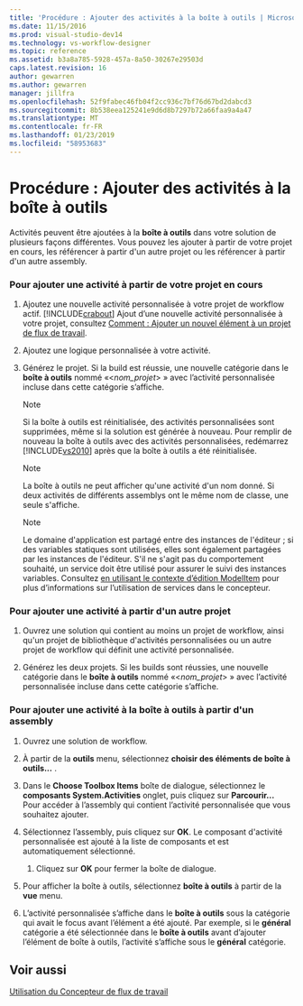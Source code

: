 ```yaml
---
title: 'Procédure : Ajouter des activités à la boîte à outils | Microsoft Docs'
ms.date: 11/15/2016
ms.prod: visual-studio-dev14
ms.technology: vs-workflow-designer
ms.topic: reference
ms.assetid: b3a8a785-5928-457a-8a50-30267e29503d
caps.latest.revision: 16
author: gewarren
ms.author: gewarren
manager: jillfra
ms.openlocfilehash: 52f9fabec46fb04f2cc936c7bf76d67bd2dabcd3
ms.sourcegitcommit: 8b538eea125241e9d6d8b7297b72a66faa9a4a47
ms.translationtype: MT
ms.contentlocale: fr-FR
ms.lasthandoff: 01/23/2019
ms.locfileid: "58953683"
---
```

# <a name="how-to-add-activities-to-the-toolbox"></a>Procédure : Ajouter des activités à la boîte à outils
Activités peuvent être ajoutées à la **boîte à outils** dans votre solution de plusieurs façons différentes. Vous pouvez les ajouter à partir de votre projet en cours, les référencer à partir d'un autre projet ou les référencer à partir d'un autre assembly.  
  
### <a name="to-add-an-activity-from-within-your-current-project"></a>Pour ajouter une activité à partir de votre projet en cours  
  
1.  Ajoutez une nouvelle activité personnalisée à votre projet de workflow actif. [!INCLUDE[crabout](../includes/crabout-md.md)] Ajout d’une nouvelle activité personnalisée à votre projet, consultez [Comment : Ajouter un nouvel élément à un projet de flux de travail](../workflow-designer/how-to-add-a-new-item-to-a-workflow-project.md).  
  
2.  Ajoutez une logique personnalisée à votre activité.  
  
3.  Générez le projet. Si la build est réussie, une nouvelle catégorie dans le **boîte à outils** nommé «\<*nom_projet*> » avec l’activité personnalisée incluse dans cette catégorie s’affiche.  
  
    > [!NOTE]
    >  Si la boîte à outils est réinitialisée, des activités personnalisées sont supprimées, même si la solution est générée à nouveau. Pour remplir de nouveau la boîte à outils avec des activités personnalisées, redémarrez [!INCLUDE[vs2010](../includes/vs2010-md.md)] après que la boîte à outils a été réinitialisée.  
  
    > [!NOTE]
    >  La boîte à outils ne peut afficher qu'une activité d'un nom donné. Si deux activités de différents assemblys ont le même nom de classe, une seule s'affiche.  
  
    > [!NOTE]
    >  Le domaine d'application est partagé entre des instances de l'éditeur ; si des variables statiques sont utilisées, elles sont également partagées par les instances de l'éditeur. S'il ne s'agit pas du comportement souhaité, un service doit être utilisé pour assurer le suivi des instances variables. Consultez [en utilisant le contexte d’édition ModelItem](http://msdn.microsoft.com/library/7f9f1ea5-0147-4079-8eca-be94f00d3aa1) pour plus d’informations sur l’utilisation de services dans le concepteur.  
  
### <a name="to-add-an-activity-from-within-a-different-project"></a>Pour ajouter une activité à partir d'un autre projet  
  
1.  Ouvrez une solution qui contient au moins un projet de workflow, ainsi qu'un projet de bibliothèque d'activités personnalisées ou un autre projet de workflow qui définit une activité personnalisée.  
  
2.  Générez les deux projets. Si les builds sont réussies, une nouvelle catégorie dans le **boîte à outils** nommé «\<*nom_projet*> » avec l’activité personnalisée incluse dans cette catégorie s’affiche.  
  
### <a name="to-add-an-activity-to-the-toolbox-from-an-assembly"></a>Pour ajouter une activité à la boîte à outils à partir d'un assembly  
  
1.  Ouvrez une solution de workflow.  
  
2.  À partir de la **outils** menu, sélectionnez **choisir des éléments de boîte à outils...** .  
  
3.  Dans le **Choose Toolbox Items** boîte de dialogue, sélectionnez le **composants System.Activities** onglet, puis cliquez sur **Parcourir...** Pour accéder à l’assembly qui contient l’activité personnalisée que vous souhaitez ajouter.  
  
4.  Sélectionnez l’assembly, puis cliquez sur **OK**. Le composant d'activité personnalisée est ajouté à la liste de composants et est automatiquement sélectionné.  
  
    1.  Cliquez sur **OK** pour fermer la boîte de dialogue.  
  
5.  Pour afficher la boîte à outils, sélectionnez **boîte à outils** à partir de la **vue** menu.  
  
6.  L’activité personnalisée s’affiche dans le **boîte à outils** sous la catégorie qui avait le focus avant l’élément a été ajouté. Par exemple, si le **général** catégorie a été sélectionnée dans le **boîte à outils** avant d’ajouter l’élément de boîte à outils, l’activité s’affiche sous le **général** catégorie.  
  
## <a name="see-also"></a>Voir aussi  
 [Utilisation du Concepteur de flux de travail](../workflow-designer/using-the-workflow-designer.md)